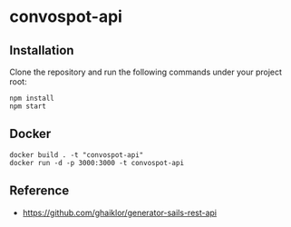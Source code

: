# convospot-api

## Installation

Clone the repository and run the following commands under your project root:

```shell
npm install
npm start
```

## Docker

```shell
docker build . -t "convospot-api"
docker run -d -p 3000:3000 -t convospot-api
```

## Reference

* https://github.com/ghaiklor/generator-sails-rest-api